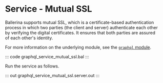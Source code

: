 # Service - Mutual SSL

Ballerina supports mutual SSL, which is a certificate-based authentication process in which two parties (the client and server) authenticate each other by verifying the digital certificates. It ensures that both parties are assured
of each other's identity.

For more information on the underlying module, see the [`graphql` module](https://lib.ballerina.io/ballerina/graphql/latest/).

::: code graphql_service_mutual_ssl.bal :::

Run the service as follows.

::: out graphql_service_mutual_ssl.server.out :::